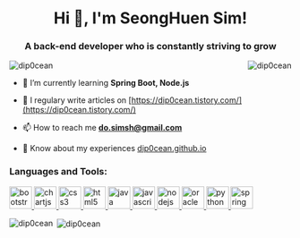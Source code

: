 <h1 align="center">Hi 👋, I'm SeongHuen Sim!</h1>
<h3 align="center">A back-end developer who is constantly striving to grow</h3>

<p><img align="left" src="https://github-readme-stats.vercel.app/api/top-langs?username=dip0cean&show_icons=true&locale=en&layout=compact" alt="dip0cean" /></p>

<p>&nbsp;<img align="right" src="https://github-readme-stats.vercel.app/api?username=dip0cean&show_icons=true&locale=en" alt="dip0cean" /></p>



- 🌱 I’m currently learning **Spring Boot, Node.js**

- 📝 I regulary write articles on [https://dip0cean.tistory.com/](https://dip0cean.tistory.com/)

- 📫 How to reach me **do.simsh@gmail.com**

- 📄 Know about my experiences [dip0cean.github.io](dip0cean.github.io)

<h3 align="left">Languages and Tools:</h3>
<p align="left"> <a href="https://getbootstrap.com" target="_blank"> <img src="https://devicons.github.io/devicon/devicon.git/icons/bootstrap/bootstrap-plain.svg" alt="bootstrap" width="40" height="40"/> </a> <a href="https://www.chartjs.org" target="_blank"> <img src="https://www.chartjs.org/media/logo-title.svg" alt="chartjs" width="40" height="40"/> </a> <a href="https://www.w3schools.com/css/" target="_blank"> <img src="https://devicons.github.io/devicon/devicon.git/icons/css3/css3-original-wordmark.svg" alt="css3" width="40" height="40"/> </a> <a href="https://www.w3.org/html/" target="_blank"> <img src="https://devicons.github.io/devicon/devicon.git/icons/html5/html5-original-wordmark.svg" alt="html5" width="40" height="40"/> </a> <a href="https://www.java.com" target="_blank"> <img src="https://devicons.github.io/devicon/devicon.git/icons/java/java-original-wordmark.svg" alt="java" width="40" height="40"/> </a> <a href="https://developer.mozilla.org/en-US/docs/Web/JavaScript" target="_blank"> <img src="https://devicons.github.io/devicon/devicon.git/icons/javascript/javascript-original.svg" alt="javascript" width="40" height="40"/> </a> <a href="https://nodejs.org" target="_blank"> <img src="https://devicons.github.io/devicon/devicon.git/icons/nodejs/nodejs-original-wordmark.svg" alt="nodejs" width="40" height="40"/> </a> <a href="https://www.oracle.com/" target="_blank"> <img src="https://devicons.github.io/devicon/devicon.git/icons/oracle/oracle-original.svg" alt="oracle" width="40" height="40"/> </a> <a href="https://www.python.org" target="_blank"> <img src="https://devicons.github.io/devicon/devicon.git/icons/python/python-original.svg" alt="python" width="40" height="40"/> </a> <a href="https://spring.io/" target="_blank"> <img src="https://www.vectorlogo.zone/logos/springio/springio-icon.svg" alt="spring" width="40" height="40"/> </a> </p>

<p><img align="left" src="https://github-readme-stats.vercel.app/api/top-langs?username=dip0cean&show_icons=true&locale=en&layout=compact" alt="dip0cean" /></p>

<p>&nbsp;<img align="center" src="https://github-readme-stats.vercel.app/api?username=dip0cean&show_icons=true&locale=en" alt="dip0cean" /></p>

